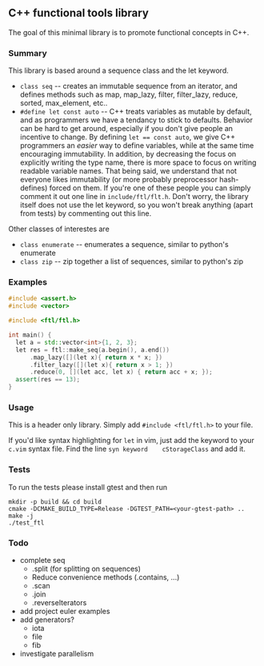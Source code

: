 ## C++ functional tools library

The goal of this minimal library is to promote functional concepts in C++.

### Summary

This library is based around a sequence class and the let keyword.

- `class seq` -- creates an immutable sequence from an iterator, and defines
methods such as map, map_lazy, filter, filter_lazy, reduce, sorted, max_element,
etc..
- `#define let const auto` -- C++ treats variables as mutable by default, and
as programmers we have a tendancy to stick to defaults. Behavior can be hard to
get around, especially if you don't give people an incentive to change. By
defining `let == const auto`, we give C++ programmers an _easier_ way
to define variables, while at the same time encouraging immutability.
In addition, by decreasing the focus on explicitly writing the type name,
there is more space to focus on writing readable variable names. That being
said, we understand that not everyone likes immutability (or more probably
preprocessor hash-defines) forced on them. If you're one of these people you can
simply comment it out one line in `include/ftl/flt.h`. Don't worry, the library
itself does not use the let keyword, so you won't break anything (apart from
tests) by commenting out this line.

Other classes of interestes are
- `class enumerate` -- enumerates a sequence, similar to python's enumerate
- `class zip` -- zip together a list of sequences, similar to python's zip

### Examples

``` c++
#include <assert.h>
#include <vector>

#include <ftl/ftl.h>

int main() {
  let a = std::vector<int>{1, 2, 3};
  let res = ftl::make_seq(a.begin(), a.end())
      .map_lazy([](let x){ return x * x; })
      .filter_lazy([](let x){ return x > 1; })
      .reduce(0, [](let acc, let x) { return acc + x; });
  assert(res == 13);
}
```

### Usage

This is a header only library. Simply add `#include <ftl/ftl.h>` to your file.

If you'd like syntax highlighting for `let` in vim, just add the keyword to
your `c.vim` syntax file. Find the line `syn keyword	cStorageClass` and add
it.

### Tests

To run the tests please install gtest and then run

```
mkdir -p build && cd build
cmake -DCMAKE_BUILD_TYPE=Release -DGTEST_PATH=<your-gtest-path> ..
make -j
./test_ftl
```

### Todo
- complete seq
  - .split (for splitting on sequences)
  - Reduce convenience methods (.contains, ...)
  - .scan
  - .join
  - .reverseIterators
- add project euler examples
- add generators?
  - iota
  - file
  - fib
- investigate parallelism

